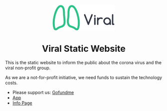 <div align="center">
  <a href="https://viralsupport.me/">
    <img width="200" src="/img/viral.png">
  </a>
  
  <br>
  <h1>Viral Static Website</h1>
</div>

This is the static website to inform the public about the corona virus and the viral non-profit group.

As we are a not-for-profit initiative, we need funds to sustain the technology costs.

* Please support us: [Gofundme](http://gf.me/u/xgyzyn)
* [App](https://app.viralsupport.me/)
* [Info Page](https://viralsupport.me/)
